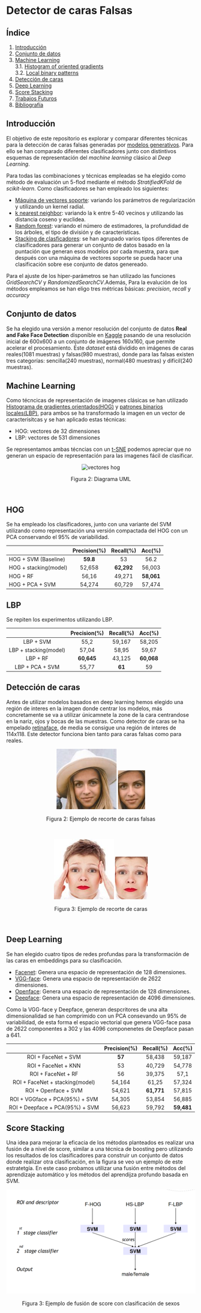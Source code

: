 # Detector de caras Falsas

## Índice
1. [Introducción](#introducción)
2. [Conjunto de datos](#conjunto-de-datos)
3. [Machine Learning](#machine-Learning)<br>
    3.1. [Histogram of oriented gradients](#HOG)<br>
    3.2. [Local binary patterns](#LBP)<br>
4. [Detección de caras](#detección-de-caras)
5. [Deep Learning](#deep-Learning)<br>
6. [Score Stacking](#score-stacking)
7. [Trabajos Futuros](#trabajos-futuros)
8. [Bibliografía](#bibliografía)


## Introducción

El objetivo de este repositorio es explorar y comparar diferentes técnicas para la detección de caras falsas generadas por [modelos generativos](https://arxiv.org/abs/1406.2661). Para ello se han comparado diferentes clasificadores junto con distintivos esquemas de representación del *machine learning* clásico al *Deep Learning*.

Para todas las combinaciones y técnicas empleadas se ha elegido como método de evaluación un 5-flod mediante el método *StratifiedKFold* de *scikit-learn*. Como clasificadores se han empleado los siguientes:

* [Máquina de vectores soporte](https://en.wikipedia.org/wiki/Support-vector_machine): variando los parámetros de regularización y utilizando un kernel radial.
* [k nearest neighbor](https://en.wikipedia.org/wiki/K-nearest_neighbors_algorithm): variando la k entre 5-40 vecinos y utilizando las distancia coseno y euclidea.
* [Random forest](https://en.wikipedia.org/wiki/Random_forest): variando el número de estimadores, la profundidad de los árboles, el tipo de división y de características.
* [Stacking de clasficadores](https://machinelearningmastery.com/stacking-ensemble-machine-learning-with-python/): se han agrupado varios tipos diferentes de clasificadores para generar un conjunto de datos basado en la puntación que generan esos modelos por cada muestra, para que después con una máquina de vectores soporte se pueda hacer una clasificación sobre ese conjunto de datos genereado.

Para el ajuste de los hiper-parámetros se han utilizado las funciones *GridSearchCV* y *RandomizedSearchCV*.Además, Para la evalución de los métodos empleamos se han eligo tres métricas básicas: *precision*, *recall* y *accuracy*


## Conjunto de datos

Se ha elegido una versión a menor resolución del conjunto de datos **Real and Fake Face Detection** disponible en [Kaggle](https://www.kaggle.com/ciplab/real-and-fake-face-detection) pasando de una resolución inicial de   600x600   a   un   conjunto   de   imágenes   160x160,   que   permite   acelerar   el   procesamiento. Este *dataset* está dividido en imágenes de caras reales(1081 muestras) y falsas(980 muestras), donde para las falsas existen tres categorías: sencilla(240 muestras), normal(480 muestras) y difícil(240 muestras).

## Machine Learning

Como técncicas de representación de imagenes clásicas se han utilizado [Histograma de gradientes orientados(HOG)](https://en.wikipedia.org/wiki/Histogram_of_oriented_gradients) y [patrones binarios locales(LBP)](https://en.wikipedia.org/wiki/Local_binary_patterns), para ambos se ha transformado la imagen en un vector de caracterisitcas y se han aplicado estas técnicas:

* HOG: vectores de 32 dimensiones
* LBP: vectores de 531 dimensiones

Se representamos ambas técncias con un [t-SNE](https://lvdmaaten.github.io/tsne/) podemos apreciar que no generan un espacio de representación para las imagenes fácil de clasificar.

<p align="center">
  <img src="img/hog_rep.jpg" alt="vectores hog">
</p>
<p align="center">
  Figura 2: Diagrama UML
</p>
<br>

## HOG

Se ha empleado los clasificadores, junto con una variante del SVM utilizando como representación una versión compactada del HOG con un PCA conservando el 95% de variabilidad.

|                       | Precision(%) | Recall(%) | Acc(%) |
|-----------------------|:------------:|:---------:|:------:|
|  HOG + SVM (Baseline) |     **59.8**     |     53    |  56.2  |
| HOG + stacking(model) |    52,658    |   **62,292**  | 56,003 |
|        HOG + RF       |     56,16    |   49,271  | **58,061** |
|    HOG + PCA + SVM    |    54,274    |   60,729  | 57,474 |


## LBP

Se repiten los experimentos utilizando LBP.

|                       | Precision(%) | Recall(%) | Acc(%) |
|:---------------------:|:------------:|:---------:|:------:|
|       LBP + SVM       |     55,2     |   59,167  | 58,205 |
| LBP + stacking(model) |     57,04    |   58,95   |  59,67 |
|        LBP + RF       |    **60,645**    |   43,125  | **60,068** |
|    LBP + PCA + SVM    |     55,77    |     **61**    |   59   |

## Detección de caras

Antes de utilizar modelos basados en deep learning hemos elegido una región de interes en la imagen donde centrar los modelos, más concretamente se va a utilizar únicamnete la zone de la cara centrandose en la nariz, ojos y bocas de las muestras. Como detector de caras se ha empelado [retinaface](https://arxiv.org/abs/1905.00641), de media se consigue una región de interes de 114x118. Este detector funciona bien tanto para caras falsas como para reales.

<p align="center">
  <img src="/Database_real_and_fake_face_160x160/fake/hard_100_1111.jpg" alt="fake_face_total">
  <img src="/Database_real_and_fake_only_face/fake/hard_100_1111.jpg" alt="fake_face">
</p>
<p align="center">
  Figura 2: Ejemplo de recorte de caras falsas
</p>
<br>

<p align="center">
  <img src="/Database_real_and_fake_face_160x160/real/real_00002.jpg" alt="fake_face_total">
  <img src="/Database_real_and_fake_only_face/real/real_00002.jpg" alt="fake_face">
</p>
<p align="center">
  Figura 3: Ejemplo de recorte de caras
</p>
<br>

## Deep Learning

Se han elegido cuatro tipos de redes profundas para la transformación de las caras en embeddings para su clasificación.

* [Facenet](https://arxiv.org/abs/1503.03832): Genera una espacio de representación de 128 dimensiones.
* [VGG-face](https://www.robots.ox.ac.uk/~vgg/software/vgg_face/): Genera una espacio de representación de 2622 dimensiones.
* [Openface](https://cmusatyalab.github.io/openface/): Genera una espacio de representación de 128 dimensiones.
* [Deepface](https://ieeexplore.ieee.org/document/6909616): Genera una espacio de representación de 4096 dimensiones.

Como la VGG-face y Deepface, generan despcritores de una alta dimensionalidad se han comprimido con un PCA consevando un 95% de variabilidad, de esta forma el espacio vectorial que genera VGG-face pasa de 2622 componentes a 302 y las 4096 componenetes de Deepface pasan a 641. 

|                                 | Precision(%) | Recall(%) | Acc(%) |
|:-------------------------------:|:------------:|:---------:|:------:|
|       ROI + FaceNet + SVM       |      **57**      |   58,438  | 59,187 |
|       ROI + FaceNet + KNN       |      53      |   40,729  | 54,778 |
|        ROI + FaceNet + RF       |      56      |   39,375  |  57,1  |
| ROI + FaceNet + stacking(model) |    54,164    |   61,25   | 57,324 |
|       ROI + Openface + SVM      |    54,621    |   **61,771**  | 57,815 |
|  ROI + VGGface + PCA(95%) + SVM |    54,305    |   53,854  | 56,885 |
| ROI + Deepface + PCA(95%) + SVM |    56,623    |   59,792  | **59,481** |

## Score Stacking

Una idea para mejorar la eficacia de los métodos planteados es realizar una fusión de a nivel de score, similar a una técnica de boosting pero utilizando los resultados de los clasificadores para construir un conjunto de datos donde realizar otra clasificación, en la figura  se veo un ejemplo de este estratetgía. En este caso probamos utilizar una fusión entre métodos del aprendizaje automático y los métodos del aprendijza profundo basada en SVM.

<p align="center">
  <img src="/img/score_stacking.png" alt="score stacking">
</p>
<p align="center">
  Figura 3: Ejemplo de fusión de score con clasificación de sexos
</p>
<br>

